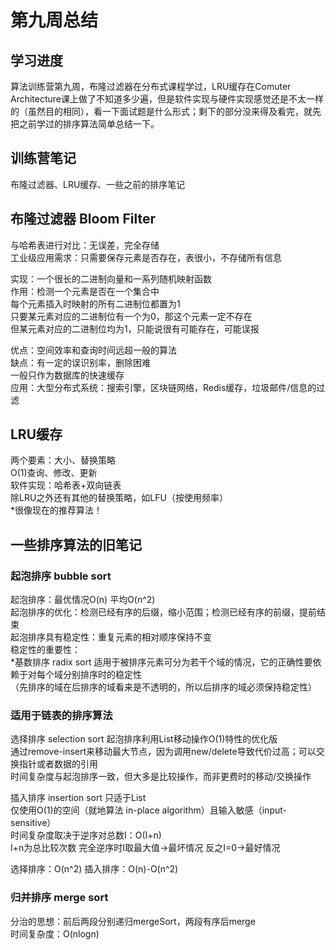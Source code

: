 # 第九周总结
## 学习进度
算法训练营第九周，布隆过滤器在分布式课程学过，LRU缓存在Comuter Architecture课上做了不知道多少遍，但是软件实现与硬件实现感觉还是不太一样的（虽然目的相同），看一下面试题是什么形式；剩下的部分没来得及看完，就先把之前学过的排序算法简单总结一下。

## 训练营笔记
布隆过滤器、LRU缓存、一些之前的排序笔记

## 布隆过滤器 Bloom Filter
与哈希表进行对比：无误差，完全存储  
工业级应用需求：只需要保存元素是否存在，表很小，不存储所有信息  

实现：一个很长的二进制向量和一系列随机映射函数  
作用：检测一个元素是否在一个集合中  
每个元素插入时映射的所有二进制位都置为1  
只要某元素对应的二进制位有一个为0，那这个元素一定不存在  
但某元素对应的二进制位均为1，只能说很有可能存在，可能误报

优点：空间效率和查询时间远超一般的算法  
缺点：有一定的误识别率，删除困难  
一般只作为数据库的快速缓存  
应用：大型分布式系统：搜索引擎，区块链网络，Redis缓存，垃圾邮件/信息的过滤  

## LRU缓存
两个要素：大小、替换策略  
O(1)查询、修改、更新  
软件实现：哈希表+双向链表  
除LRU之外还有其他的替换策略，如LFU（按使用频率）  
*很像现在的推荐算法！

## 一些排序算法的旧笔记
### 起泡排序 bubble sort
起泡排序：最优情况O(n) 平均O(n^2)  
起泡排序的优化：检测已经有序的后缀，缩小范围；检测已经有序的前缀，提前结束  
起泡排序具有稳定性：重复元素的相对顺序保持不变  
稳定性的重要性：  
*基数排序 radix sort 适用于被排序元素可分为若干个域的情况，它的正确性要依赖于对每个域分别排序时的稳定性  
（先排序的域在后排序的域看来是不透明的，所以后排序的域必须保持稳定性）  
### 适用于链表的排序算法
选择排序 selection sort 起泡排序利用List移动操作O(1)特性的优化版  
通过remove-insert来移动最大节点，因为调用new/delete导致代价过高；可以交换指针或者数据的引用  
时间复杂度与起泡排序一致，但大多是比较操作，而非更费时的移动/交换操作  

插入排序 insertion sort 只适于List  
仅使用O(1)的空间（就地算法 in-place algorithm）且输入敏感（input-sensitive）  
时间复杂度取决于逆序对总数I：O(I+n)  
I+n为总比较次数 完全逆序时I取最大值->最坏情况 反之I=0->最好情况

选择排序：O(n^2) 插入排序：O(n)-O(n^2)
### 归并排序 merge sort
分治的思想：前后两段分别递归mergeSort，两段有序后merge  
时间复杂度：O(nlogn)